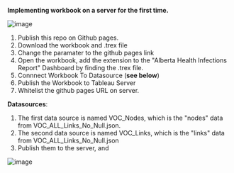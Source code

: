 **Implementing workbook on a server for the first time.**

![image](https://user-images.githubusercontent.com/77290618/117015825-16bb3d00-acc0-11eb-9d97-5f618585ab42.png)

1) Publish this repo on Github pages. 
2) Download the workbook and .trex file
3) Change the <URL> paramater to the github pages link
4) Open the workbook, add the extension to the "Alberta Health Infections Report" Dashboard by finding the .trex file.
5) Connnect Workbook To Datasource (**see below**)
6) Publish the Workbook to Tableau Server
7) Whitelist the github pages URL on server.

**Datasources**:
1) The first data source is named VOC_Nodes, which is the "nodes" data from VOC_ALL_Links_No_Null.json.
2) The second data source is named VOC_Links, which is the "links" data from VOC_ALL_Links_No_Null.json
3) Publish them to the server, and 

![image](https://user-images.githubusercontent.com/77290618/117015524-d0fe7480-acbf-11eb-9bbc-124251965345.png)
